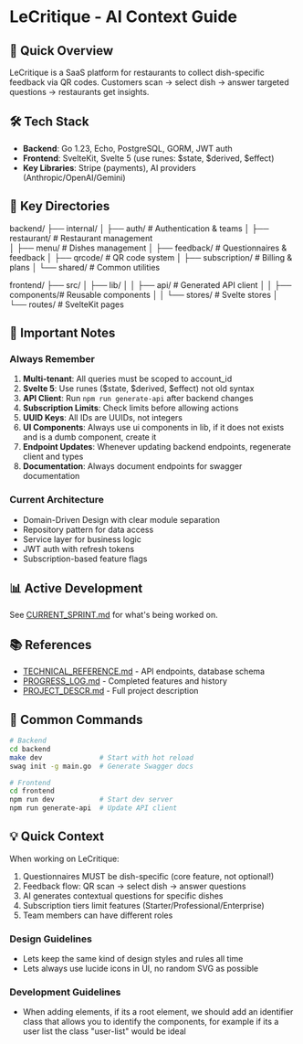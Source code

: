 # LeCritique - AI Context Guide

## 🎯 Quick Overview
LeCritique is a SaaS platform for restaurants to collect dish-specific feedback via QR codes. Customers scan → select dish → answer targeted questions → restaurants get insights.

## 🛠️ Tech Stack
- **Backend**: Go 1.23, Echo, PostgreSQL, GORM, JWT auth
- **Frontend**: SvelteKit, Svelte 5 (use runes: $state, $derived, $effect)
- **Key Libraries**: Stripe (payments), AI providers (Anthropic/OpenAI/Gemini)

## 📁 Key Directories
backend/
├── internal/
│   ├── auth/          # Authentication & teams
│   ├── restaurant/    # Restaurant management  
│   ├── menu/          # Dishes management
│   ├── feedback/      # Questionnaires & feedback
│   ├── qrcode/        # QR code system
│   ├── subscription/  # Billing & plans
│   └── shared/        # Common utilities

frontend/
├── src/
│   ├── lib/
│   │   ├── api/       # Generated API client
│   │   ├── components/# Reusable components
│   │   └── stores/    # Svelte stores
│   └── routes/        # SvelteKit pages

## 🚨 Important Notes

### Always Remember
1. **Multi-tenant**: All queries must be scoped to account_id
2. **Svelte 5**: Use runes ($state, $derived, $effect) not old syntax
3. **API Client**: Run `npm run generate-api` after backend changes
4. **Subscription Limits**: Check limits before allowing actions
5. **UUID Keys**: All IDs are UUIDs, not integers
6. **UI Components**: Always use ui components in lib, if it does not exists and is a dumb component, create it
7. **Endpoint Updates**: Whenever updating backend endpoints, regenerate client and types
8. **Documentation**: Always document endpoints for swagger documentation

### Current Architecture
- Domain-Driven Design with clear module separation
- Repository pattern for data access
- Service layer for business logic
- JWT auth with refresh tokens
- Subscription-based feature flags

## 📊 Active Development
See [CURRENT_SPRINT.md](./CURRENT_SPRINT.md) for what's being worked on.

## 📚 References
- [TECHNICAL_REFERENCE.md](./TECHNICAL_REFERENCE.md) - API endpoints, database schema
- [PROGRESS_LOG.md](./PROGRESS_LOG.md) - Completed features and history
- [PROJECT_DESCR.md](./PROJECT_DESCR.md) - Full project description

## 🔧 Common Commands
```bash
# Backend
cd backend
make dev              # Start with hot reload
swag init -g main.go  # Generate Swagger docs

# Frontend  
cd frontend
npm run dev           # Start dev server
npm run generate-api  # Update API client
```

## 💡 Quick Context
When working on LeCritique:
1. Questionnaires MUST be dish-specific (core feature, not optional!)
2. Feedback flow: QR scan → select dish → answer questions
3. AI generates contextual questions for specific dishes
4. Subscription tiers limit features (Starter/Professional/Enterprise)
5. Team members can have different roles

### Design Guidelines
- Lets keep the same kind of design styles and rules all time
- Lets always use lucide icons in UI, no random SVG as possible

### Development Guidelines
- When adding elements, if its a root element, we should add an identifier class that allows you to identify the components, for example if its a user list the class "user-list" would be ideal